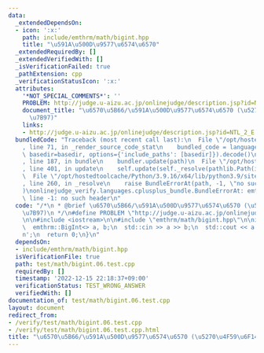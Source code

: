```yaml
---
data:
  _extendedDependsOn:
  - icon: ':x:'
    path: include/emthrm/math/bigint.hpp
    title: "\u591A\u500D\u9577\u6574\u6570"
  _extendedRequiredBy: []
  _extendedVerifiedWith: []
  _isVerificationFailed: true
  _pathExtension: cpp
  _verificationStatusIcon: ':x:'
  attributes:
    '*NOT_SPECIAL_COMMENTS*': ''
    PROBLEM: http://judge.u-aizu.ac.jp/onlinejudge/description.jsp?id=NTL_2_E
    document_title: "\u6570\u5B66/\u591A\u500D\u9577\u6574\u6570 (\u5270\u4F59\u6F14\
      \u7B97)"
    links:
    - http://judge.u-aizu.ac.jp/onlinejudge/description.jsp?id=NTL_2_E
  bundledCode: "Traceback (most recent call last):\n  File \"/opt/hostedtoolcache/Python/3.9.16/x64/lib/python3.9/site-packages/onlinejudge_verify/documentation/build.py\"\
    , line 71, in _render_source_code_stat\n    bundled_code = language.bundle(stat.path,\
    \ basedir=basedir, options={'include_paths': [basedir]}).decode()\n  File \"/opt/hostedtoolcache/Python/3.9.16/x64/lib/python3.9/site-packages/onlinejudge_verify/languages/cplusplus.py\"\
    , line 187, in bundle\n    bundler.update(path)\n  File \"/opt/hostedtoolcache/Python/3.9.16/x64/lib/python3.9/site-packages/onlinejudge_verify/languages/cplusplus_bundle.py\"\
    , line 401, in update\n    self.update(self._resolve(pathlib.Path(included), included_from=path))\n\
    \  File \"/opt/hostedtoolcache/Python/3.9.16/x64/lib/python3.9/site-packages/onlinejudge_verify/languages/cplusplus_bundle.py\"\
    , line 260, in _resolve\n    raise BundleErrorAt(path, -1, \"no such header\"\
    )\nonlinejudge_verify.languages.cplusplus_bundle.BundleErrorAt: emthrm/math/bigint.hpp:\
    \ line -1: no such header\n"
  code: "/*\n * @brief \u6570\u5B66/\u591A\u500D\u9577\u6574\u6570 (\u5270\u4F59\u6F14\
    \u7B97)\n */\n#define PROBLEM \"http://judge.u-aizu.ac.jp/onlinejudge/description.jsp?id=NTL_2_E\"\
    \n\n#include <iostream>\n\n#include \"emthrm/math/bigint.hpp\"\n\nint main() {\n\
    \  emthrm::BigInt<> a, b;\n  std::cin >> a >> b;\n  std::cout << a % b << '\\\
    n';\n  return 0;\n}\n"
  dependsOn:
  - include/emthrm/math/bigint.hpp
  isVerificationFile: true
  path: test/math/bigint.06.test.cpp
  requiredBy: []
  timestamp: '2022-12-15 22:18:37+09:00'
  verificationStatus: TEST_WRONG_ANSWER
  verifiedWith: []
documentation_of: test/math/bigint.06.test.cpp
layout: document
redirect_from:
- /verify/test/math/bigint.06.test.cpp
- /verify/test/math/bigint.06.test.cpp.html
title: "\u6570\u5B66/\u591A\u500D\u9577\u6574\u6570 (\u5270\u4F59\u6F14\u7B97)"
---
```

